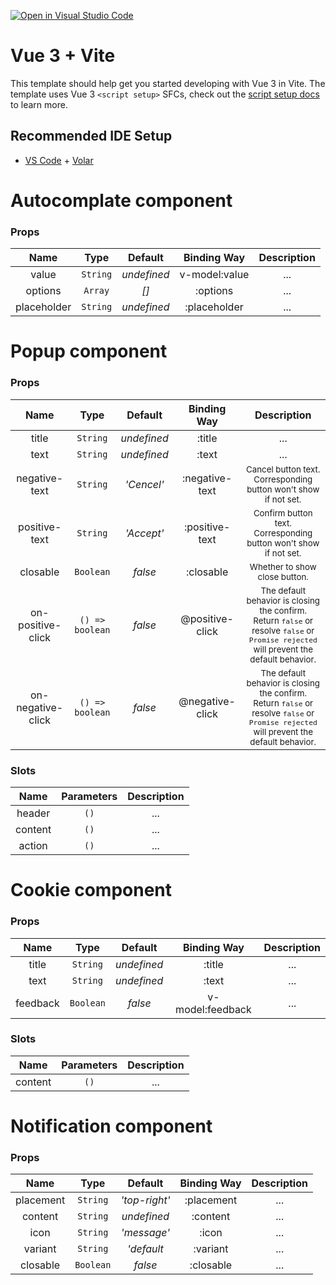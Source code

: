 [![Open in Visual Studio Code](https://classroom.github.com/assets/open-in-vscode-c66648af7eb3fe8bc4f294546bfd86ef473780cde1dea487d3c4ff354943c9ae.svg)](https://classroom.github.com/online_ide?assignment_repo_id=8837416&assignment_repo_type=AssignmentRepo)

# Vue 3 + Vite

This template should help get you started developing with Vue 3 in Vite. The template uses Vue 3 `<script setup>` SFCs, check out the [script setup docs](https://v3.vuejs.org/api/sfc-script-setup.html#sfc-script-setup) to learn more.

## Recommended IDE Setup

- [VS Code](https://code.visualstudio.com/) + [Volar](https://marketplace.visualstudio.com/items?itemName=Vue.volar)

# Autocomplate component

### Props

|    Name     |   Type   |   Default   |  Binding Way  | Description |
| :---------: | :------: | :---------: | :-----------: | :---------: |
|    value    | `String` | _undefined_ | v-model:value |     ...     |
|   options   | `Array`  |    _[]_     |   :options    |     ...     |
| placeholder | `String` | _undefined_ | :placeholder  |     ...     |

# Popup component

### Props

|       Name        |      Type       |   Default   |   Binding Way   |                                                                      Description                                                                       |
| :---------------: | :-------------: | :---------: | :-------------: | :----------------------------------------------------------------------------------------------------------------------------------------------------: |
|       title       |    `String`     | _undefined_ |     :title      |                                                                          ...                                                                           |
|       text        |    `String`     | _undefined_ |      :text      |                                                                          ...                                                                           |
|   negative-text   |    `String`     | _'Cencel'_  | :negative-text  |                                    <sub>Cancel button text. Corresponding button won't show if not set.</sub>                                     |
|   positive-text   |    `String`     | _'Accept'_  | :positive-text  |                                   <sub>Confirm button text. Corresponding button won't show if not set.</sub>                                    |
|     closable      |    `Boolean`    |   _false_   |    :closable    |                                                      <sub>Whether to show close button.</sub>                                                      |
| on-positive-click | `() => boolean` |   _false_   | @positive-click | <sub>The default behavior is closing the confirm. Return `false` or resolve `false` or `Promise rejected` will prevent the default behavior.</sub> |
| on-negative-click | `() => boolean` |   _false_   | @negative-click | <sub>The default behavior is closing the confirm. Return `false` or resolve `false` or `Promise rejected` will prevent the default behavior.</sub> |

### Slots

|  Name   | Parameters | Description |
| :-----: | :--------: | :---------: |
| header  |    `()`    |     ...     |
| content |    `()`    |     ...     |
| action  |    `()`    |     ...     |

# Cookie component

### Props

|   Name   |   Type    |   Default   |   Binding Way    | Description |
| :------: | :-------: | :---------: | :--------------: | :---------: |
|  title   | `String`  | _undefined_ |      :title      |     ...     |
|   text   | `String`  | _undefined_ |      :text       |     ...     |
| feedback | `Boolean` |   _false_   | v-model:feedback |     ...     |

### Slots

|  Name   | Parameters | Description |
| :-----: | :--------: | :---------: |
| content |    `()`    |     ...     |

# Notification component

### Props

|   Name    |   Type    |    Default    | Binding Way | Description |
| :-------: | :-------: | :-----------: | :---------: | :---------: |
| placement | `String`  | _'top-right'_ | :placement  |     ...     |
|  content  | `String`  |  _undefined_  |  :content   |     ...     |
|   icon    | `String`  |  _'message'_  |    :icon    |     ...     |
|  variant  | `String`  |  _'default_   |  :variant   |     ...     |
| closable  | `Boolean` |    _false_    |  :closable  |     ...     |
